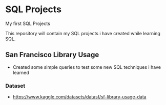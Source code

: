 # SQL Projects
My first SQL Projects 

This repository will contain my SQL projects i have created while learning SQL. 

## San Francisco Library Usage
- Created some simple queries to test some new SQL techniques i have learned
### Dataset 
- https://www.kaggle.com/datasets/datasf/sf-library-usage-data 




